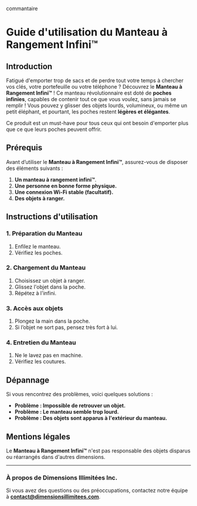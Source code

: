 commantaire
# Guide d'utilisation du **Manteau à Rangement Infini™**

## Introduction

Fatigué d'emporter trop de sacs et de perdre tout votre temps à chercher vos clés, votre portefeuille ou votre téléphone ? Découvrez le **Manteau à Rangement Infini™** ! Ce manteau révolutionnaire est doté de **poches infinies**, capables de contenir tout ce que vous voulez, sans jamais se remplir ! Vous pouvez y glisser des objets lourds, volumineux, ou même un petit éléphant, et pourtant, les poches restent **légères et élégantes**.

Ce produit est un must-have pour tous ceux qui ont besoin d'emporter plus que ce que leurs poches peuvent offrir.


## Prérequis

Avant d’utiliser le **Manteau à Rangement Infini™**, assurez-vous de disposer des éléments suivants :

1. **Un manteau à rangement infini™**.
2. **Une personne en bonne forme physique.**
3. **Une connexion Wi-Fi stable (facultatif).**
4. **Des objets à ranger.**

## Instructions d'utilisation

### 1. Préparation du Manteau

1. Enfilez le manteau.
2. Vérifiez les poches.

### 2. Chargement du Manteau

1. Choisissez un objet à ranger.
2. Glissez l'objet dans la poche.
3. Répétez à l'infini.

### 3. Accès aux objets

1. Plongez la main dans la poche.
2. Si l’objet ne sort pas, pensez très fort à lui.

### 4. Entretien du Manteau

1. Ne le lavez pas en machine.
2. Vérifiez les coutures.

## Dépannage

Si vous rencontrez des problèmes, voici quelques solutions :

- **Problème : Impossible de retrouver un objet.**
- **Problème : Le manteau semble trop lourd.**
- **Problème : Des objets sont apparus à l'extérieur du manteau.**

## Mentions légales

Le **Manteau à Rangement Infini™** n'est pas responsable des objets disparus ou réarrangés dans d'autres dimensions.

---

### À propos de **Dimensions Illimitées Inc.**

Si vous avez des questions ou des préoccupations, contactez notre équipe à **contact@dimensionsillimitees.com**.


